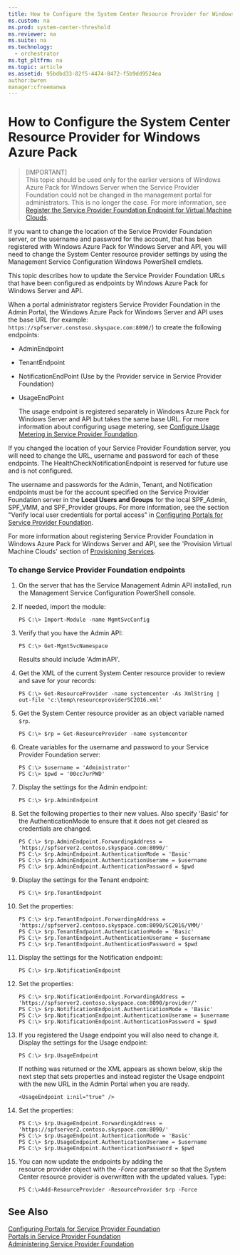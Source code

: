 ```yaml
---
title: How to Configure the System Center Resource Provider for Windows Azure Pack
ms.custom: na
ms.prod: system-center-threshold
ms.reviewer: na
ms.suite: na
ms.technology:
  - orchestrator
ms.tgt_pltfrm: na
ms.topic: article
ms.assetid: 95bdbd33-82f5-4474-8472-f5b9dd9524ea
author:bwren
manager:cfreemanwa
---
```

# How to Configure the System Center Resource Provider for Windows Azure Pack

> [IMPORTANT]  
> This topic should be used only for the earlier versions of Windows Azure Pack for Windows Server when the Service Provider Foundation could not be changed in the management portal for administrators. This is no longer the case. For more information, see [Register the Service Provider Foundation Endpoint for Virtual Machine Clouds](http://technet.microsoft.com/en-us/library/dn457792.aspx).  

If you want to change the location of the Service Provider Foundation server, or the username and password for the account, that has been registered with Windows Azure Pack for Windows Server and API, you will need to change the System Center resource provider settings by using the Management Service Configuration Windows PowerShell cmdlets.  

This topic describes how to update the Service Provider Foundation URLs that have been configured as endpoints by Windows Azure Pack for Windows Server and API.  

When a portal administrator registers Service Provider Foundation in the Admin Portal, the Windows Azure Pack for Windows Server and API uses the base URL \(for example: `https://spfserver.constoso.skyspace.com:8090/`\) to create the following endpoints:  

-   AdminEndpoint  

-   TenantEndpoint  

-   NotificationEndPoint \(Use by the Provider service in Service Provider Foundation\)  

-   UsageEndPoint  

    The usage endpoint is registered separately in Windows Azure Pack for Windows Server and API but takes the same base URL. For more information about configuring usage metering, see [Configure Usage Metering in Service Provider Foundation](Configure-Usage-Metering.md).  

If you changed the location of your Service Provider Foundation server, you will need to change the URL, username and password for each of these endpoints. The HealthCheckNotificationEndpoint is reserved for future use and is not configured.  

The username and passwords for the Admin, Tenant, and Notification endpoints must be for the account specified on the Service Provider Foundation server  in the **Local Users and Groups** for the local SPF\_Admin, SPF\_VMM, and SPF\_Provider groups. For more information, see the section "Verify local user credentials for portal access" in [Configuring Portals for Service Provider Foundation](../Deploy/Configuring-Portals-for-Service-Provider-Foundation.md#LocalCreds).  

For more information about registering Service Provider Foundation in Windows Azure Pack for Windows Server and API, see the 'Provision Virtual Machine Clouds' section of [Provisioning Services](http://msdn.microsoft.com/library/jj838661.aspx).  

### To change Service Provider Foundation endpoints  

1.  On the server that has the Service Management Admin API installed, run the Management Service Configuration PowerShell console.  

2.  If needed, import the module:  

    ```  
    PS C:\> Import-Module -name MgmtSvcConfig  
    ```  

3.  Verify that you have the Admin API:  

    ```  
    PS C:\> Get-MgmtSvcNamespace  
    ```  

    Results should include 'AdminAPI'.  

4.  Get the XML of the current System Center resource provider to review and save for your records:  

    ```  
    PS C:\> Get-ResourceProvider -name systemcenter -As XmlString | out-file 'c:\temp\resourceproviderSC2016.xml'   
    ```  

5.  Get the System Center resource provider as an object variable named `$rp`.  

    ```  
    PS C:\> $rp = Get-ResourceProvider -name systemcenter  
    ```  

6.  Create variables for the username and password to your Service Provider Foundation server:  

    ```  
    PS C:\> $username = 'Administrator'  
    PS C:\> $pwd = '00cc7urPWD'  
    ```  

7.  Display the settings for the Admin endpoint:  

    ```  
    PS C:\> $rp.AdminEndpoint  
    ```  

8.  Set the following properties to their new values. Also specify 'Basic' for the AuthenticationMode to ensure that it does not get cleared as credentials are changed.  

    ```  
    PS C:\> $rp.AdminEndpoint.ForwardingAddress = 'https://spfserver2.contoso.skyspace.com:8090/'  
    PS C:\> $rp.AdminEndpoint.AuthenticationMode = 'Basic'  
    PS C:\> $rp.AdminEndpoint.AuthenticationUserame = $username  
    PS C:\> $rp.AdminEndpoint.AuthenticationPassword = $pwd  
    ```  

9. Display the settings for the Tenant endpoint:  

    ```  
    PS C:\> $rp.TenantEndpoint  
    ```  

10. Set the properties:  

    ```  
    PS C:\> $rp.TenantEndpoint.ForwardingAddress = 'https://spfserver2.contoso.skyspace.com:8090/SC2016/VMM/'  
    PS C:\> $rp.TenantEndpoint.AuthenticationMode = 'Basic'  
    PS C:\> $rp.TenantEndpoint.AuthenticationUserame = $username  
    PS C:\> $rp.TenantEndpoint.AuthenticationPassword = $pwd  
    ```  

11. Display the settings for the Notification endpoint:  

    ```  
    PS C:\> $rp.NotificationEndpoint  
    ```  

12. Set the properties:  

    ```  
    PS C:\> $rp.NotificationEndpoint.ForwardingAddress = 'https://spfserver2.contoso.skyspace.com:8090/provider/'  
    PS C:\> $rp.NotificationEndpoint.AuthenticationMode = 'Basic'  
    PS C:\> $rp.NotificationEndpoint.AuthenticationUserame = $username  
    PS C:\> $rp.NotificationEndpoint.AuthenticationPassword = $pwd  
    ```  

13. If you registered the Usage endpoint you will also need to change it. Display the settings for the Usage endpoint:  

    ```  
    PS C:\> $rp.UsageEndpoint  
    ```  

    If nothing was returned or the XML appears as shown below, skip the next step that sets properties and instead register the Usage endpoint with the new URL in the Admin Portal when you are ready.  

    ```  
    <UsageEndpoint i:nil="true" />  

    ```  

14. Set the properties:  

    ```  
    PS C:\> $rp.UsageEndpoint.ForwardingAddress = 'https://spfserver2.contoso.skyspace.com:8090/'  
    PS C:\> $rp.UsageEndpoint.AuthenticationMode = 'Basic'  
    PS C:\> $rp.UsageEndpoint.AuthenticationUserame = $username  
    PS C:\> $rp.UsageEndpoint.AuthenticationPassword = $pwd  
    ```  

15. You can now update the endpoints by adding the  
    resource provider object with the \-*Force* parameter so that the System Center resource provider is overwritten with the updated values. Type:  

    ```  
    PS C:\>Add-ResourceProvider -ResourceProvider $rp -Force  
    ```  

## See Also  
[Configuring Portals for Service Provider Foundation](../Deploy/Configuring-Portals-for-Service-Provider-Foundation.md)  
[Portals in Service Provider Foundation](../Get-Started/Portals-in-Service-Provider-Foundation.md)  
[Administering Service Provider Foundation](../Manage/Administering-Service-Provider-Foundation.md)  
